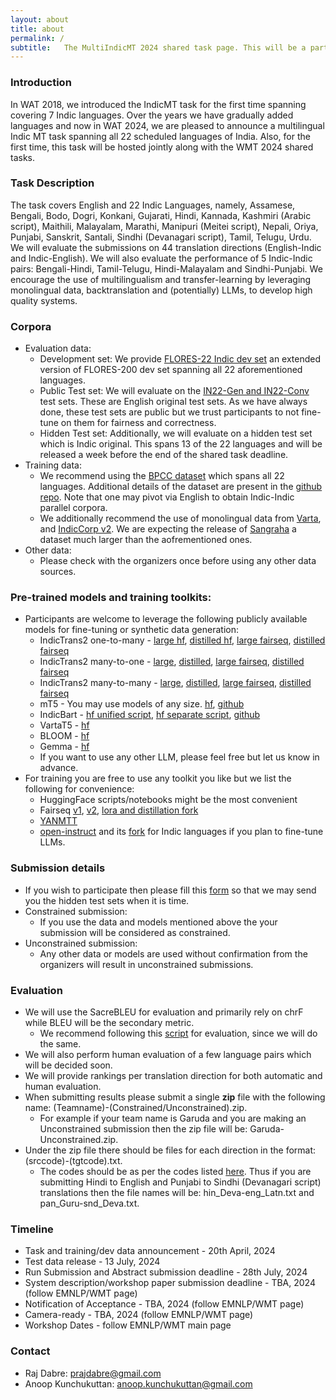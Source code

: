 ```yaml
---
layout: about
title: about
permalink: /
subtitle:   The MultiIndicMT 2024 shared task page. This will be a part of WAT 2024, hosted alongside WMT 2024.
---
```


### Introduction

In WAT 2018, we introduced the IndicMT task for the first time spanning covering 7 Indic languages. Over the years we have gradually added languages and now in WAT 2024, we are pleased to announce a multilingual Indic MT task spanning all 22 scheduled languages of India. Also, for the first time, this task will be hosted jointly along with the WMT 2024 shared tasks.

### Task Description

The task covers English and 22 Indic Languages, namely, Assamese, Bengali, Bodo, Dogri, Konkani, Gujarati, Hindi, Kannada, Kashmiri (Arabic script), Maithili, Malayalam, Marathi, Manipuri (Meitei script), Nepali, Oriya, Punjabi, Sanskrit, Santali, Sindhi (Devanagari script), Tamil, Telugu, Urdu. We will evaluate the submissions on 44 translation directions (English-Indic and Indic-English). We will also evaluate the performance of 5 Indic-Indic pairs: Bengali-Hindi, Tamil-Telugu, Hindi-Malayalam and Sindhi-Punjabi. We encourage the use of multilingualism and transfer-learning by leveraging monolingual data, backtranslation and (potentially) LLMs, to develop high quality systems.

### Corpora

* Evaluation data: 
	* Development set: We provide [FLORES-22 Indic dev set](https://indictrans2-public.objectstore.e2enetworks.net/flores-22_dev.zip) an extended version of FLORES-200 dev set spanning all 22 aforementioned languages.
	* Public Test set: We will evaluate on the [IN22-Gen and IN22-Conv](https://indictrans2-public.objectstore.e2enetworks.net/IN22_testset.zip) test sets. These are English original test sets. As we have always done, these test sets are public but we trust participants to not fine-tune on them for fairness and correctness.
	* Hidden Test set: Additionally, we will evaluate on a hidden test set which is Indic original. This spans 13 of the 22 languages and will be released a week before the end of the shared task deadline. 
* Training data:
	* We recommend using the [BPCC dataset](https://ai4bharat.iitm.ac.in/bpcc/) which spans all 22 languages. Additional details of the dataset are present in the [github repo](https://github.com/AI4Bharat/IndicTrans2). Note that one may pivot via English to obtain Indic-Indic parallel corpora.
	* We additionally recommend the use of monolingual data from [Varta](https://huggingface.co/datasets/rahular/varta), and [IndicCorp v2](https://github.com/AI4Bharat/IndicBERT/tree/main#indiccorp-v2). We are expecting the release of [Sangraha](https://github.com/AI4Bharat/IndicLLMSuite) a dataset much larger than the aofrementioned ones.
* Other data:
	* Please check with the organizers once before using any other data sources.

### Pre-trained models and training toolkits:
* Participants are welcome to leverage the following publicly available models for fine-tuning or synthetic data generation: 
	* IndicTrans2 one-to-many - [large hf](https://huggingface.co/ai4bharat/indictrans2-en-indic-1B), [distilled hf](https://huggingface.co/ai4bharat/indictrans2-en-indic-dist-200M), [large fairseq](https://indictrans2-public.objectstore.e2enetworks.net/it2_preprint_ckpts/en-indic-preprint.zip), [distilled fairseq](https://indictrans2-public.objectstore.e2enetworks.net/it2_distilled_ckpts/en-indic.zip)
	* IndicTrans2 many-to-one - [large](https://huggingface.co/ai4bharat/indictrans2-indic-en-1B), [distilled](https://huggingface.co/ai4bharat/indictrans2-indic-en-dist-200M), [large fairseq](https://indictrans2-public.objectstore.e2enetworks.net/it2_preprint_ckpts/indic-en-preprint.zip), [distilled fairseq](https://indictrans2-public.objectstore.e2enetworks.net/it2_distilled_ckpts/indic-en.zip)
	* IndicTrans2 many-to-many - [large](https://huggingface.co/ai4bharat/indictrans2-indic-indic-1B), [distilled](https://huggingface.co/ai4bharat/indictrans2-indic-indic-dist-320M), [large fairseq](https://indictrans2-public.objectstore.e2enetworks.net/it2_preprint_ckpts/indic-indic.zip), [distilled fairseq](https://indictrans2-public.objectstore.e2enetworks.net/it2_distilled_ckpts/indic-indic.zip)
	* mT5 - You may use models of any size. [hf](https://huggingface.co/docs/transformers/en/model_doc/mt5), [github](https://github.com/google-research/multilingual-t5)
	* IndicBart - [hf unified script](https://huggingface.co/ai4bharat/IndicBART), [hf separate script](https://huggingface.co/ai4bharat/IndicBARTSS), [github](https://github.com/AI4Bharat/indic-bart)
	* VartaT5 - [hf](https://huggingface.co/rahular/varta-t5)
	* BLOOM - [hf](https://huggingface.co/docs/transformers/model_doc/bloom)
	* Gemma - [hf](https://huggingface.co/docs/transformers/en/model_doc/gemma)
	* If you want to use any other LLM, please feel free but let us know in advance.
* For training you are free to use any toolkit you like but we list the following for convenience:
	* HuggingFace scripts/notebooks might be the most convenient
	* Fairseq [v1](https://github.com/facebookresearch/fairseq), [v2](https://github.com/facebookresearch/fairseq2), [lora and distillation fork](https://github.com/VarunGumma/fairseq)
	* [YANMTT](https://github.com/prajdabre/yanmtt)
	* [open-instruct](https://github.com/allenai/open-instruct/tree/main) and its [fork](https://github.com/AI4Bharat/IndicInstruct) for Indic languages if you plan to fine-tune LLMs.

### Submission details

* If you wish to participate then please fill this [form](https://docs.google.com/forms/d/e/1FAIpQLScT_PxHGAoLD5huUJtrKpglut4G-0cY0qa7xJE5_2V-g32gbQ/viewform?usp=sf_link) so that we may send you the hidden test sets when it is time.
* Constrained submission:
	* If you use the data and models mentioned above the your submission will be considered as constrained.
* Unconstrained submission:
	* Any other data or models are used without confirmation from the organizers will result in unconstrained submissions.

### Evaluation

* We will use the SacreBLEU for evaluation and primarily rely on chrF while BLEU will be the secondary metric.
	* We recommend following this [script](https://github.com/AI4Bharat/IndicTrans2/blob/main/compute_metrics.sh) for evaluation, since we will do the same.
* We will also perform human evaluation of a few language pairs which will be decided soon.
* We will provide rankings per translation direction for both automatic and human evaluation.
* When submitting results please submit a single **zip** file with the following name: (Teamname)-(Constrained/Unconstrained).zip.
	* For example if your team name is Garuda and you are making an Unconstrained submission then the zip file will be: Garuda-Unconstrained.zip.
* Under the zip file there should be files for each direction in the format: (srccode)-(tgtcode).txt.
	* The codes should be as per the codes listed [here](https://github.com/AI4Bharat/IndicTrans2?tab=readme-ov-file#indictrans2). Thus if you are submitting Hindi to English and Punjabi to Sindhi (Devanagari script) translations then the file names will be: hin_Deva-eng_Latn.txt and pan_Guru-snd_Deva.txt.

### Timeline

* Task and training/dev data announcement - 20th April, 2024
* Test data release - 13 July, 2024
* Run Submission and Abstract submission deadline - 28th July, 2024
* System description/workshop paper submission deadline - TBA, 2024 (follow EMNLP/WMT page)
* Notification of Acceptance - TBA, 2024 (follow EMNLP/WMT page)
* Camera-ready - TBA, 2024 (follow EMNLP/WMT page)
* Workshop Dates - follow EMNLP/WMT main page

### Contact

* Raj Dabre: prajdabre@gmail.com
* Anoop Kunchukuttan: anoop.kunchukuttan@gmail.com
